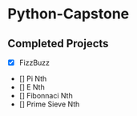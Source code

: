 # Python-Capstone

## Completed Projects

- [x] FizzBuzz
- [] Pi Nth
- [] E Nth
- [] Fibonnaci Nth
- [] Prime Sieve Nth